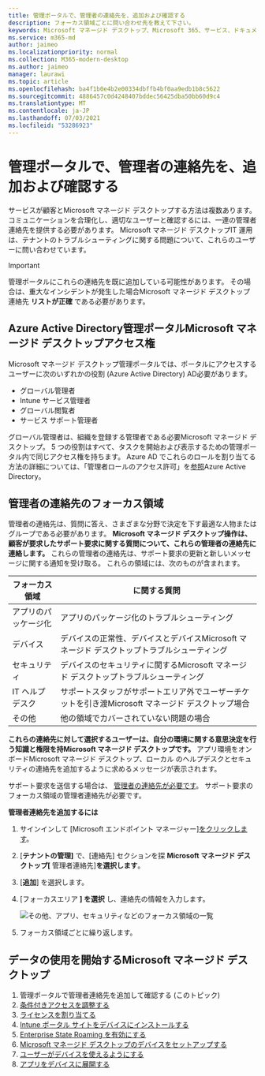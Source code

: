 ```yaml
---
title: 管理ポータルで、管理者の連絡先を、追加および確認する
description: フォーカス領域ごとに問い合わせ先を教えて下さい。
keywords: Microsoft マネージド デスクトップ、Microsoft 365、サービス、ドキュメント
ms.service: m365-md
author: jaimeo
ms.localizationpriority: normal
ms.collection: M365-modern-desktop
ms.author: jaimeo
manager: laurawi
ms.topic: article
ms.openlocfilehash: ba4f1b0e4b2e00334dbffb4bf0aa9edb1b8c5622
ms.sourcegitcommit: 4886457c0d4248407bddec56425dba50bb60d9c4
ms.translationtype: MT
ms.contentlocale: ja-JP
ms.lasthandoff: 07/03/2021
ms.locfileid: "53286923"
---
```

# <a name="add-and-verify-admin-contacts-in-the-admin-portal"></a>管理ポータルで、管理者の連絡先を、追加および確認する

サービスが顧客とMicrosoft マネージド デスクトップする方法は複数あります。 コミュニケーションを合理化し、適切なユーザーと確認するには、一連の管理者連絡先を提供する必要があります。 Microsoft マネージド デスクトップIT 運用は、テナントのトラブルシューティングに関する問題について、これらのユーザーに問い合わせています。

> [!IMPORTANT]
> 管理ポータルにこれらの連絡先を既に追加している可能性があります。 その場合は、重大なインシデントが発生した場合Microsoft マネージド デスクトップ連絡先 **リストが正確** である必要があります。

## <a name="azure-active-directory-access-for-microsoft-managed-desktop-admin-portal"></a>Azure Active Directory管理ポータルMicrosoft マネージド デスクトップアクセス権

Microsoft マネージド デスクトップ管理ポータルでは、ポータルにアクセスするユーザーに次のいずれかの役割 (Azure Active Directory) AD必要があります。

- グローバル管理者
- Intune サービス管理者
- グローバル閲覧者
- サービス サポート管理者

グローバル管理者は、組織を登録する管理者である必要Microsoft マネージド デスクトップ。 5 つの役割はすべて、タスクを開始および表示するための管理ポータル内で同じアクセス権を持ちます。 Azure AD でこれらのロールを割り当てる方法の詳細については、「管理者ロールのアクセス許可」を[参照](/azure/active-directory/users-groups-roles/directory-assign-admin-roles)Azure Active Directory。

## <a name="admin-contact-areas-of-focus"></a>管理者の連絡先のフォーカス領域

管理者の連絡先は、質問に答え、さまざまな分野で決定を下す最適な人物またはグループである必要があります。 **Microsoft マネージド デスクトップ操作は、顧客が要求したサポート要求に関する質問について、これらの管理者の連絡先に連絡します。** これらの管理者の連絡先は、サポート要求の更新と新しいメッセージに関する通知を受け取る。 これらの領域には、次のものが含まれます。

フォーカス領域 | に関する質問
--- | ---
アプリのパッケージ化 | アプリのパッケージ化のトラブルシューティング
デバイス | デバイスの正常性、デバイスとデバイスMicrosoft マネージド デスクトップトラブルシューティング
セキュリティ | デバイスのセキュリティに関するMicrosoft マネージド デスクトップトラブルシューティング
IT ヘルプ デスク | サポートスタッフがサポートエリア外でユーザーチケットを引き渡Microsoft マネージド デスクトップ場合 
その他 | 他の領域でカバーされていない問題の場合

**これらの連絡先に対して選択するユーザーは、自分の環境に関する意思決定を行う知識と権限を持Microsoft マネージド デスクトップです。** アプリ環境をオンボードMicrosoft マネージド デスクトップ、ローカル のヘルプデスクとセキュリティの連絡先を追加するように求めるメッセージが表示されます。 

サポート要求を送信する場合は、 [管理者の連絡先が必要です](../service-description/support.md)。 サポート要求のフォーカス領域の管理者連絡先が必要です。

**管理者連絡先を追加するには**

1. サインインして [Microsoft エンドポイント マネージャー][をクリックします](https://endpoint.microsoft.com)。

2. [**テナントの管理]** で、[連絡先] セクションを探 **Microsoft マネージド デスクトップ[** 管理者連絡先]**を選択します**。

3. [**追加**] を選択します。

4. [フォーカスエリア **] を選択** し、連絡先の情報を入力します。 

    ![その他、アプリ、セキュリティなどのフォーカス領域の一覧](../../media/areaoffocus.png)

5. フォーカス領域ごとに繰り返します。

## <a name="steps-to-get-started-with-microsoft-managed-desktop"></a>データの使用を開始するMicrosoft マネージド デスクトップ

1. 管理ポータルで管理者連絡先を追加して確認する (このトピック)
2. [条件付きアクセスを調整する](conditional-access.md)
3. [ライセンスを割り当てる](assign-licenses.md)
4. [Intune ポータル サイトをデバイスにインストールする](company-portal.md)
5. [Enterprise State Roaming を有効にする](enterprise-state-roaming.md)
6. [Microsoft マネージド デスクトップのデバイスをセットアップする](set-up-devices.md)
7. [ユーザーがデバイスを使えるようにする](get-started-devices.md)
8. [アプリをデバイスに展開する](deploy-apps.md)
